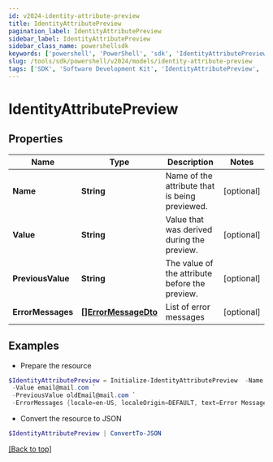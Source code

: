 ```yaml
---
id: v2024-identity-attribute-preview
title: IdentityAttributePreview
pagination_label: IdentityAttributePreview
sidebar_label: IdentityAttributePreview
sidebar_class_name: powershellsdk
keywords: ['powershell', 'PowerShell', 'sdk', 'IdentityAttributePreview', 'V2024IdentityAttributePreview'] 
slug: /tools/sdk/powershell/v2024/models/identity-attribute-preview
tags: ['SDK', 'Software Development Kit', 'IdentityAttributePreview', 'V2024IdentityAttributePreview']
---
```



# IdentityAttributePreview

## Properties

Name | Type | Description | Notes
------------ | ------------- | ------------- | -------------
**Name** | **String** | Name of the attribute that is being previewed. | [optional] 
**Value** | **String** | Value that was derived during the preview. | [optional] 
**PreviousValue** | **String** | The value of the attribute before the preview. | [optional] 
**ErrorMessages** | [**[]ErrorMessageDto**](error-message-dto) | List of error messages | [optional] 

## Examples

- Prepare the resource
```powershell
$IdentityAttributePreview = Initialize-IdentityAttributePreview  -Name email `
 -Value email@mail.com `
 -PreviousValue oldEmail@mail.com `
 -ErrorMessages {locale=en-US, localeOrigin=DEFAULT, text=Error Message}
```

- Convert the resource to JSON
```powershell
$IdentityAttributePreview | ConvertTo-JSON
```


[[Back to top]](#) 

